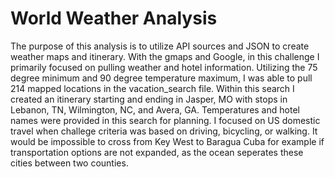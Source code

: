 # World Weather Analysis

The purpose of this analysis is to utilize API sources and JSON to create weather maps and itinerary. With the gmaps and Google, in this challenge I primarily focused on pulling weather and hotel information. Utilizing the 75 degree minimum and 90 degree temperature maximum, I was able to pull 214 mapped locations in the vacation_search file. Within this search I created an itinerary starting and ending in Jasper, MO with stops in Lebanon, TN, Wilmington, NC, and Avera, GA. Temperatures and hotel names were provided in this search for planning. I focused on US domestic travel when challege criteria was based on driving, bicycling, or walking. It would be impossible to cross from Key West to Baragua Cuba for example if transportation options are not expanded, as the ocean seperates these cities between two counties.
